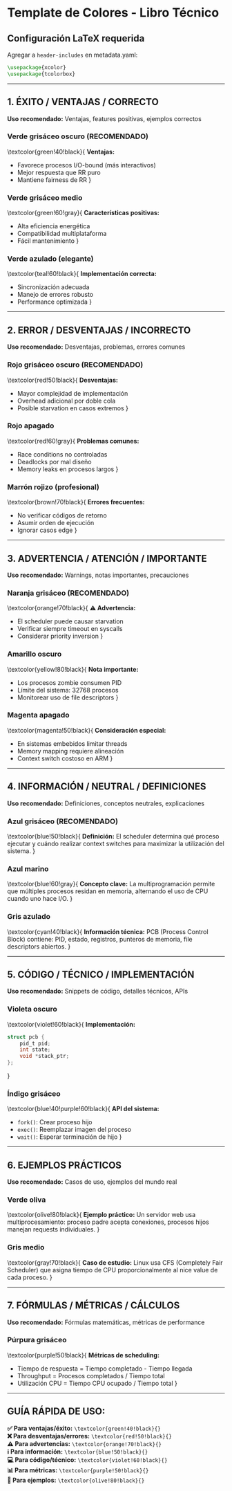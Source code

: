 # Template de Colores - Libro Técnico

## Configuración LaTeX requerida
Agregar a `header-includes` en metadata.yaml:
```latex
\usepackage{xcolor}
\usepackage{tcolorbox}
```

---

## 1. ÉXITO / VENTAJAS / CORRECTO
**Uso recomendado:** Ventajas, features positivas, ejemplos correctos

### Verde grisáceo oscuro (RECOMENDADO)
\textcolor{green!40!black}{
**Ventajas:**
- Favorece procesos I/O-bound (más interactivos)
- Mejor respuesta que RR puro
- Mantiene fairness de RR
}

### Verde grisáceo medio
\textcolor{green!60!gray}{
**Características positivas:**
- Alta eficiencia energética
- Compatibilidad multiplataforma
- Fácil mantenimiento
}

### Verde azulado (elegante)
\textcolor{teal!60!black}{
**Implementación correcta:**
- Sincronización adecuada
- Manejo de errores robusto
- Performance optimizada
}

---

## 2. ERROR / DESVENTAJAS / INCORRECTO
**Uso recomendado:** Desventajas, problemas, errores comunes

### Rojo grisáceo oscuro (RECOMENDADO)
\textcolor{red!50!black}{
**Desventajas:**
- Mayor complejidad de implementación
- Overhead adicional por doble cola
- Posible starvation en casos extremos
}

### Rojo apagado
\textcolor{red!60!gray}{
**Problemas comunes:**
- Race conditions no controladas
- Deadlocks por mal diseño
- Memory leaks en procesos largos
}

### Marrón rojizo (profesional)
\textcolor{brown!70!black}{
**Errores frecuentes:**
- No verificar códigos de retorno
- Asumir orden de ejecución
- Ignorar casos edge
}

---

## 3. ADVERTENCIA / ATENCIÓN / IMPORTANTE
**Uso recomendado:** Warnings, notas importantes, precauciones

### Naranja grisáceo (RECOMENDADO)
\textcolor{orange!70!black}{
**⚠️ Advertencia:**
- El scheduler puede causar starvation
- Verificar siempre timeout en syscalls
- Considerar priority inversion
}

### Amarillo oscuro
\textcolor{yellow!80!black}{
**Nota importante:**
- Los procesos zombie consumen PID
- Límite del sistema: 32768 procesos
- Monitorear uso de file descriptors
}

### Magenta apagado
\textcolor{magenta!50!black}{
**Consideración especial:**
- En sistemas embebidos limitar threads
- Memory mapping requiere alineación
- Context switch costoso en ARM
}

---

## 4. INFORMACIÓN / NEUTRAL / DEFINICIONES
**Uso recomendado:** Definiciones, conceptos neutrales, explicaciones

### Azul grisáceo (RECOMENDADO)
\textcolor{blue!50!black}{
**Definición:**
El scheduler determina qué proceso ejecutar y cuándo realizar context switches para maximizar la utilización del sistema.
}

### Azul marino
\textcolor{blue!60!gray}{
**Concepto clave:**
La multiprogramación permite que múltiples procesos residan en memoria, alternando el uso de CPU cuando uno hace I/O.
}

### Gris azulado
\textcolor{cyan!40!black}{
**Información técnica:**
PCB (Process Control Block) contiene: PID, estado, registros, punteros de memoria, file descriptors abiertos.
}

---

## 5. CÓDIGO / TÉCNICO / IMPLEMENTACIÓN
**Uso recomendado:** Snippets de código, detalles técnicos, APIs

### Violeta oscuro
\textcolor{violet!60!black}{
**Implementación:**
```c
struct pcb {
    pid_t pid;
    int state;
    void *stack_ptr;
};
```
}

### Índigo grisáceo
\textcolor{blue!40!purple!60!black}{
**API del sistema:**
- `fork()`: Crear proceso hijo
- `exec()`: Reemplazar imagen del proceso  
- `wait()`: Esperar terminación de hijo
}

---

## 6. EJEMPLOS PRÁCTICOS
**Uso recomendado:** Casos de uso, ejemplos del mundo real

### Verde oliva
\textcolor{olive!80!black}{
**Ejemplo práctico:**
Un servidor web usa multiprocesamiento: proceso padre acepta conexiones, procesos hijos manejan requests individuales.
}

### Gris medio
\textcolor{gray!70!black}{
**Caso de estudio:**
Linux usa CFS (Completely Fair Scheduler) que asigna tiempo de CPU proporcionalmente al nice value de cada proceso.
}

---

## 7. FÓRMULAS / MÉTRICAS / CÁLCULOS
**Uso recomendado:** Fórmulas matemáticas, métricas de performance

### Púrpura grisáceo
\textcolor{purple!50!black}{
**Métricas de scheduling:**
- Tiempo de respuesta = Tiempo completado - Tiempo llegada
- Throughput = Procesos completados / Tiempo total
- Utilización CPU = Tiempo CPU ocupado / Tiempo total
}

---

## GUÍA RÁPIDA DE USO:

**✅ Para ventajas/éxito:** `\textcolor{green!40!black}{}`  
**❌ Para desventajas/errores:** `\textcolor{red!50!black}{}`  
**⚠️ Para advertencias:** `\textcolor{orange!70!black}{}`  
**ℹ️ Para información:** `\textcolor{blue!50!black}{}`  
**💻 Para código/técnico:** `\textcolor{violet!60!black}{}`  
**📊 Para métricas:** `\textcolor{purple!50!black}{}`  
**📖 Para ejemplos:** `\textcolor{olive!80!black}{}`